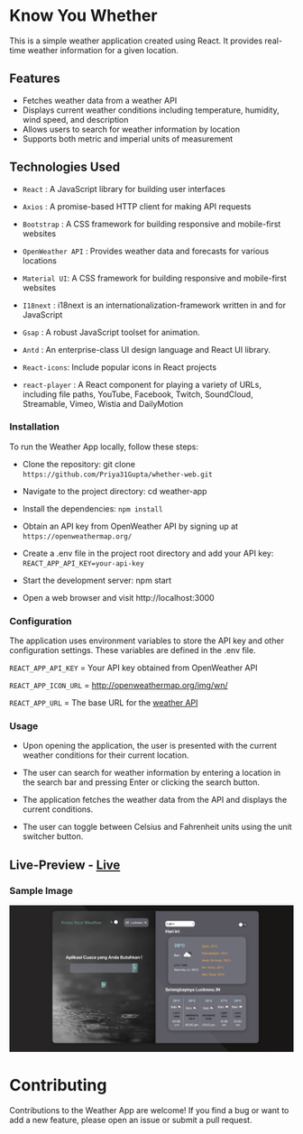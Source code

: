 # Know You Whether

This is a simple weather application created using React. It provides real-time weather information for a given location.

## Features
- Fetches weather data from a weather API
- Displays current weather conditions including temperature, humidity, wind speed, and description
- Allows users to search for weather information by location
- Supports both metric and imperial units of measurement

## Technologies Used
- `React` :  A JavaScript library for building user interfaces

- `Axios` : A promise-based HTTP client for making API requests
- `Bootstrap` : A CSS framework for building responsive and mobile-first websites
 - `OpenWeather API` : Provides weather data and forecasts for various locations
- `Material UI`: A CSS framework for building responsive and mobile-first websites
- `I18next` : 
i18next is an internationalization-framework written in and for JavaScript
- `Gsap` : A robust JavaScript toolset for animation.
- `Antd` : An enterprise-class UI design language and React UI library.
- `React-icons`: Include popular icons in  React projects
- `react-player` : A React component for playing a variety of URLs, including file paths, YouTube, Facebook, Twitch, SoundCloud, Streamable, Vimeo, Wistia and DailyMotion


### Installation

To run the Weather App locally, follow these steps:
- Clone the repository: git clone `https://github.com/Priya31Gupta/whether-web.git`

- Navigate to the project directory: cd weather-app

- Install the dependencies: `npm install`

- Obtain an API key from OpenWeather API by signing up at `https://openweathermap.org/`

- Create a .env file in the project root directory and add your API key: `REACT_APP_API_KEY=your-api-key`

- Start the development server: npm start

- Open a web browser and visit http://localhost:3000
### Configuration

The application uses environment variables to store the API key and other configuration settings. These variables are defined in the .env file.

`REACT_APP_API_KEY` = Your API key obtained from OpenWeather API <br/>

`REACT_APP_ICON_URL` = http://openweathermap.org/img/wn/  <br/>

`REACT_APP_URL` = The base URL for the [weather API ]( https://api.openweathermap.org/data/2.5)


### Usage

- Upon opening the application, the user is presented with the current weather conditions for their current location.

- The user can search for weather information by entering a location in the search bar and pressing Enter or clicking the search button.

- The application fetches the weather data from the API and displays the current conditions.

- The user can toggle between Celsius and Fahrenheit units using the unit switcher button.

## Live-Preview - [Live](https://whether-web.vercel.app/)

### Sample Image 
![img](./src/assets/sample-image.png)

# Contributing
Contributions to the Weather App are welcome! If you find a bug or want to add a new feature, please open an issue or submit a pull request.
